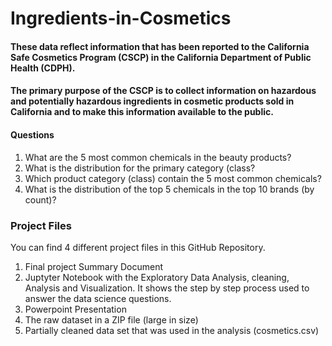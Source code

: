 # Ingredients-in-Cosmetics

#### These data reflect information that has been reported to the California Safe Cosmetics Program (CSCP) in the California Department of Public Health (CDPH).
#### The primary purpose of the CSCP is to collect information on hazardous and potentially hazardous ingredients in cosmetic products sold in California and to make this information available to the public.  
#### Questions
1. What are the 5 most common chemicals in the beauty products?
2. What is the distribution for the primary category (class?
3. Which product category (class) contain the 5 most common chemicals?
4. What is the distribution of the top 5 chemicals in the top 10 brands (by count)?

### Project Files
You can find 4 different project files in this GitHub Repository.
1. Final project Summary Document
2. Juptyter Notebook with the Exploratory Data Analysis, cleaning, Analysis and Visualization. It shows the step by step process used to answer the data science questions.
3. Powerpoint Presentation
4. The raw dataset in a ZIP file (large in size)
5. Partially cleaned data set that was used in the analysis (cosmetics.csv)
